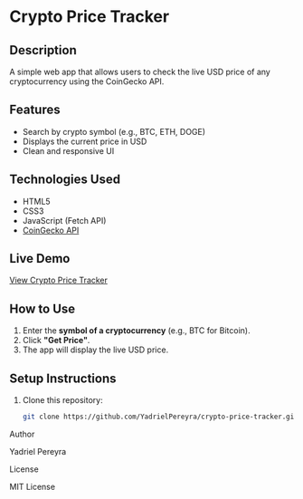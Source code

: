 # Crypto Price Tracker

## Description
A simple web app that allows users to check the live USD price of any cryptocurrency using the CoinGecko API.

## Features
- Search by crypto symbol (e.g., BTC, ETH, DOGE)
- Displays the current price in USD
- Clean and responsive UI

## Technologies Used
- HTML5
- CSS3
- JavaScript (Fetch API)
- [CoinGecko API](https://www.coingecko.com/en/api)

## Live Demo
[View Crypto Price Tracker](https://yadrielpereyra.github.io/crypto-price-tracker/)

## How to Use
1. Enter the **symbol of a cryptocurrency** (e.g., BTC for Bitcoin).
2. Click **"Get Price"**.
3. The app will display the live USD price.

## Setup Instructions
1. Clone this repository:
   ```bash
   git clone https://github.com/YadrielPereyra/crypto-price-tracker.git
Author

Yadriel Pereyra

License

MIT License
